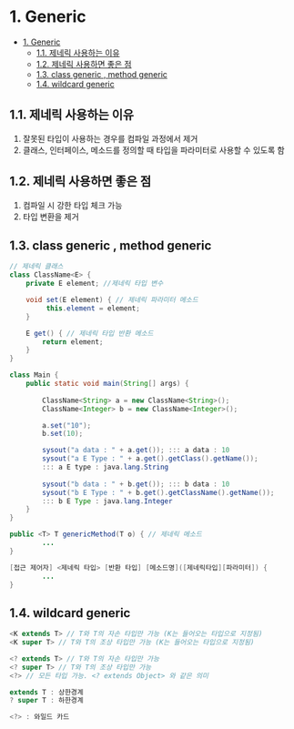 # 1. Generic

- [1. Generic](#1-generic)
  - [1.1. 제네릭 사용하는 이유](#11-제네릭-사용하는-이유)
  - [1.2. 제네릭 사용하면 좋은 점](#12-제네릭-사용하면-좋은-점)
  - [1.3. class generic , method generic](#13-class-generic--method-generic)
  - [1.4. wildcard generic](#14-wildcard-generic)


## 1.1. 제네릭 사용하는 이유

1. 잘못된 타입이 사용하는 경우를 컴파일 과정에서 제거
2. 클래스, 인터페이스, 메소드를 정의할 때 타입을 파라미터로 사용할 수 있도록 함

## 1.2. 제네릭 사용하면 좋은 점

1. 컴파일 시 강한 타입 체크 가능
2. 타입 변환을 제거

## 1.3. class generic , method generic

```java
// 제네릭 클래스
class ClassName<E> {
	private E element; //제네릭 타입 변수

	void set(E element) { // 제네릭 파라미터 메소드
		 this.element = element;
	}

	E get() { // 제네릭 타입 반환 메소드
		return element;
	}
}

class Main {
	public static void main(String[] args) {
		
		ClassName<String> a = new ClassName<String>();
		ClassName<Integer> b = new ClassName<Integer>();

		a.set("10");
		b.set(10);

		sysout("a data : " + a.get()); ::: a data : 10
		sysout("a E Type : " + a.get().getClass().getName());
		::: a E type : java.lang.String
		
		sysout("b data : " + b.get()); ::: b data : 10
		sysout("b E Type : " + b.get().getClassName().getName());
		::: b E Type : java.lang.Integer
	}
}
```

```java
public <T> T genericMethod(T o) { // 제네릭 메소드
		...
}

[접근 제어자] <제네릭 타입> [반환 타입] [메소드명]([제네릭타입][파라미터]) {
		...
}
```

## 1.4. wildcard generic

```java
<K extends T> // T와 T의 자손 타입만 가능 (K는 들어오는 타입으로 지정됨)
<K super T> // T와 T의 조상 타입만 가능 (K는 들어오는 타입으로 지정됨)

<? extends T> // T와 T의 자손 타입만 가능
<? super T> // T와 T의 조상 타입만 가능
<?> // 모든 타입 가능. <? extends Object> 와 같은 의미

extends T : 상한경계
? super T : 하한경계

<?> : 와일드 카드
```
